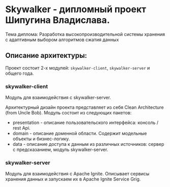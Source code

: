 # Skywalker - дипломный проект Шипугина Владислава.

Тема диплома: Разработка высокопроизводительной системы хранения 
с адаптивным выбором алгоритмов сжатия данных

## Описание архитектуры:
Проект состоит 2-х модулей: `skywalker-client`, `skywalker-server` и общего года.


### skywalker-client
Модуль для взаимодействия с skywalker-server.

Архитектурный дизайн проекта представляет из себя Clean Architecture (from Uncle Bob). 
Модуль состоит из следующих пакетов:
* presentation - описание пользовательского интерфейса: консоль / rest Api.
* domain - описание доменной области. Содержит модельные объекты и бизнес-логику. 
* data - описание доступа к данным из различных источников: сервер с предсказанием, модуль skywalker-server.

### skywalker-server
Модуль для взаимодействия c Apache Ignite.
Описывает сервисы хранения данных и запускаем их в Apache Ignite Service Grig. 
